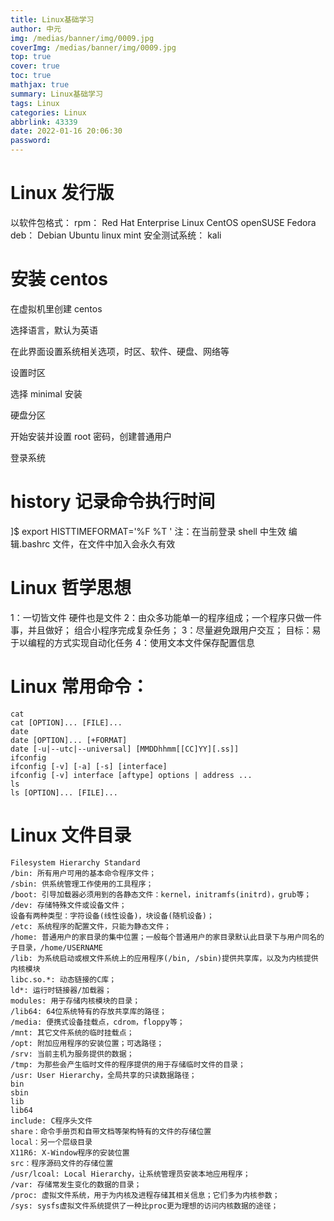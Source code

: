 ```yaml
---
title: Linux基础学习
author: 中元
img: /medias/banner/img/0009.jpg
coverImg: /medias/banner/img/0009.jpg
top: true
cover: true
toc: true
mathjax: true
summary: Linux基础学习
tags: Linux
categories: Linux
abbrlink: 43339
date: 2022-01-16 20:06:30
password:
---
```


# Linux 发行版

以软件包格式：
rpm：
Red Hat Enterprise Linux
CentOS
openSUSE
Fedora
deb：
Debian
Ubuntu
linux mint
安全测试系统：
kali

# 安装 centos

在虚拟机里创建 centos

选择语言，默认为英语

在此界面设置系统相关选项，时区、软件、硬盘、网络等

设置时区

选择 minimal 安装

硬盘分区

开始安装并设置 root 密码，创建普通用户

登录系统

# history 记录命令执行时间

]$ export HISTTIMEFORMAT='%F %T '
注：在当前登录 shell 中生效
编辑.bashrc 文件，在文件中加入会永久有效

# Linux 哲学思想

1：一切皆文件
硬件也是文件
2：由众多功能单一的程序组成；一个程序只做一件事，并且做好；
组合小程序完成复杂任务；
3：尽量避免跟用户交互；
目标：易于以编程的方式实现自动化任务
4：使用文本文件保存配置信息

# Linux 常用命令：

    cat
    cat [OPTION]... [FILE]...
    date
    date [OPTION]... [+FORMAT]
    date [-u|--utc|--universal] [MMDDhhmm[[CC]YY][.ss]]
    ifconfig
    ifconfig [-v] [-a] [-s] [interface]
    ifconfig [-v] interface [aftype] options | address ...
    ls
    ls [OPTION]... [FILE]...

# Linux 文件目录

    Filesystem Hierarchy Standard
    /bin: 所有用户可用的基本命令程序文件；
    /sbin: 供系统管理工作使用的工具程序；
    /boot: 引导加载器必须用到的各静态文件：kernel，initramfs(initrd)，grub等；
    /dev: 存储特殊文件或设备文件；
    设备有两种类型：字符设备(线性设备)，块设备(随机设备)；
    /etc: 系统程序的配置文件，只能为静态文件；
    /home: 普通用户的家目录的集中位置；一般每个普通用户的家目录默认此目录下与用户同名的子目录，/home/USERNAME
    /lib: 为系统启动或根文件系统上的应用程序(/bin, /sbin)提供共享库，以及为内核提供内核模块
    libc.so.*: 动态链接的C库；
    ld*: 运行时链接器/加载器；
    modules: 用于存储内核模块的目录；
    /lib64: 64位系统特有的存放共享库的路径；
    /media: 便携式设备挂载点，cdrom，floppy等；
    /mnt: 其它文件系统的临时挂载点；
    /opt: 附加应用程序的安装位置；可选路径；
    /srv: 当前主机为服务提供的数据；
    /tmp: 为那些会产生临时文件的程序提供的用于存储临时文件的目录；
    /usr: User Hierarchy，全局共享的只读数据路径；
    bin
    sbin
    lib
    lib64
    include: C程序头文件
    share：命令手册页和自带文档等架构特有的文件的存储位置
    local：另一个层级目录
    X11R6: X-Window程序的安装位置
    src：程序源码文件的存储位置
    /usr/lcoal: Local Hierarchy，让系统管理员安装本地应用程序；
    /var: 存储常发生变化的数据的目录；
    /proc: 虚拟文件系统，用于为内核及进程存储其相关信息；它们多为内核参数；
    /sys: sysfs虚拟文件系统提供了一种比proc更为理想的访问内核数据的途径；
